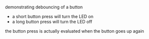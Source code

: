 demonstrating debouncing of a button

- a short button press will turn the LED on
- a long button press will turn the LED off 

the button press is actually evaluated when the button goes up again
